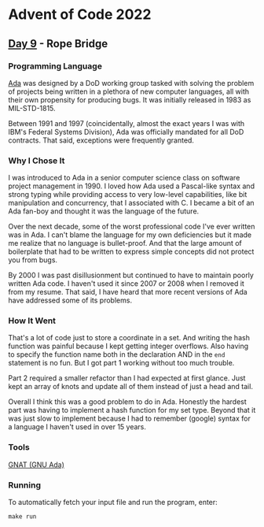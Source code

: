 # Advent of Code 2022
## [Day 9](https://adventofcode.com/2022/day/9) - Rope Bridge

### Programming Language 

[Ada](https://en.wikipedia.org/wiki/Ada_(programming_language)) was designed by a DoD working group tasked with solving the problem of projects being written in a plethora of new computer languages, all with their own propensity for producing bugs.
It was initially released in 1983 as MIL-STD-1815.

Between 1991 and 1997 (coincidentally, almost the exact years I was with IBM's Federal Systems Division), Ada was officially mandated for all DoD contracts.
That said, exceptions were frequently granted.

### Why I Chose It

I was introduced to Ada in a senior computer science class on software project management in 1990.
I loved how Ada used a Pascal-like syntax and strong typing while providing access to very low-level capabilities, like bit manipulation and concurrency, that I associated with C.
I became a bit of an Ada fan-boy and thought it was the language of the future.

Over the next decade, some of the worst professional code I've ever written was in Ada.
I can't blame the language for my own deficiencies but it made me realize that no language is bullet-proof.
And that the large amount of boilerplate that had to be written to express simple concepts did not protect you from bugs.

By 2000 I was past disillusionment but continued to have to maintain poorly written Ada code.
I haven't used it since 2007 or 2008 when I removed it from my resume.
That said, I have heard that more recent versions of Ada have addressed some of its problems.

### How It Went

That's a lot of code just to store a coordinate in a set.
And writing the hash function was painful because I kept getting integer overflows.
Also having to specify the function name both in the declaration AND in the `end` statement is no fun.
But I got part 1 working without too much trouble.

Part 2 required a smaller refactor than I had expected at first glance.
Just kept an array of knots and update all of them instead of just a head and tail.

Overall I think this was a good problem to do in Ada.
Honestly the hardest part was having to implement a hash function for my set type.
Beyond that it was just slow to implement because I had to remember (google) syntax for a language I haven't used in over 15 years.

### Tools

[GNAT (GNU Ada)](https://www.gnu.org/software/gnat/)

### Running

To automatically fetch your input file and run the program, enter:

```
make run
```
